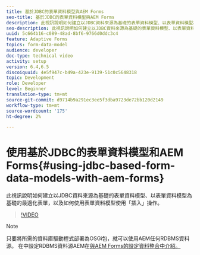 ```yaml
---
title: 基於JDBC的表單資料模型與AEM Forms
seo-title: 基於JDBC的表單資料模型與AEM Forms
description: 此視訊說明如何建立以JDBC資料來源為基礎的表單資料模型、以表單資料模型為基礎的最適化表單，以及如何使用表單資料模型使用「插入」操作。
seo-description: 此視訊說明如何建立以JDBC資料來源為基礎的表單資料模型、以表單資料模型為基礎的最適化表單，以及如何使用表單資料模型使用「插入」操作。
uuid: 5c664b16-c089-48ad-8bf6-9766d0ddc3c4
feature: Adaptive Forms
topics: form-data-model
audience: developer
doc-type: technical video
activity: setup
version: 6.4,6.5
discoiquuid: 4e5f947c-b49a-423e-9139-51c0c5648318
topic: Development
role: Developer
level: Beginner
translation-type: tm+mt
source-git-commit: d9714b9a291ec3ee5f3dba9723de72bb120d2149
workflow-type: tm+mt
source-wordcount: '175'
ht-degree: 2%

---
```



# 使用基於JDBC的表單資料模型和AEM Forms{#using-jdbc-based-form-data-models-with-aem-forms}

此視訊說明如何建立以JDBC資料來源為基礎的表單資料模型、以表單資料模型為基礎的最適化表單，以及如何使用表單資料模型使用「插入」操作。

>[!VIDEO](https://video.tv.adobe.com/v/17736/?quality=9&learn=on)

>[!NOTE]
>
>只要將所需的資料庫驅動程式部署為OSGi包，就可以使用AEM任何RDBMS資料源。 在中設定RDBMS資料源AEM在[與AEM Forms的設定資料整合中介紹。](/help/forms/adaptive-forms/data-integration-technical-video-setup.md)

